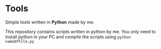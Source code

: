 # Tools
Simple tools written in **Python** made by me.

This repository contains scripts written in python by me. You only need to install python in your PC and compile the scripts using `python nameOfFile.py`
